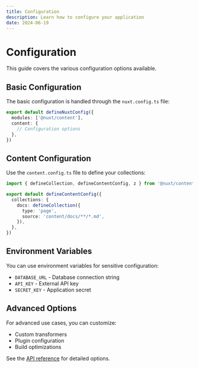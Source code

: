 ```yaml
---
title: Configuration
description: Learn how to configure your application
date: 2024-06-19
---
```


# Configuration

This guide covers the various configuration options available.

## Basic Configuration

The basic configuration is handled through the `nuxt.config.ts` file:

```typescript
export default defineNuxtConfig({
  modules: ['@nuxt/content'],
  content: {
    // Configuration options
  },
})
```

## Content Configuration

Use the `content.config.ts` file to define your collections:

```typescript
import { defineCollection, defineContentConfig, z } from '@nuxt/content'

export default defineContentConfig({
  collections: {
    docs: defineCollection({
      type: 'page',
      source: 'content/docs/**/*.md',
    }),
  },
})
```

## Environment Variables

You can use environment variables for sensitive configuration:

- `DATABASE_URL` - Database connection string
- `API_KEY` - External API key
- `SECRET_KEY` - Application secret

## Advanced Options

For advanced use cases, you can customize:

- Custom transformers
- Plugin configuration
- Build optimizations

See the [API reference](/docs/api) for detailed options.
